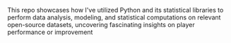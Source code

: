 This repo showcases how I've utilized Python and its statistical libraries to perform data analysis, modeling, and statistical computations on relevant open-source datasets, uncovering fascinating insights on player performance or improvement
